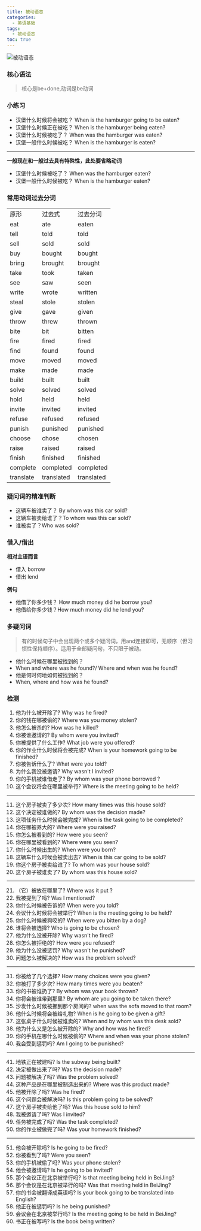 ```yaml
---
title: 被动语态
categories:
  - 英语基础
tags:
  - 被动语态
toc: true 
---
```




![被动语态](/img/xmind-png/被动语态.png)

### 核心语法

> 核心是be+done,动词是be动词


### 小练习

* 汉堡什么时候将会被吃？ When is the hamburger going to be eaten?
* 汉堡什么时候正在被吃？ When is the hamburger being  eaten?
* 汉堡什么时候被吃了？ When was the hamburger was eaten?
* 汉堡一般什么时候被吃？ When is the hamburger is  eaten?

---

**一般现在和一般过去具有特殊性，此处要省略动词**

* 汉堡什么时候被吃了？ When was the hamburger  eaten?
* 汉堡一般什么时候被吃？ When is the hamburger eaten?


### 常用动词过去分词

|           |            |            |
| --------- | ---------- | ---------- |
| 原形      | 过去式     | 过去分词   |
| eat       | ate        | eaten      |
| tell      | told       | told       |
| sell      | sold       | sold       |
| buy       | bought     | bought     |
| bring     | brought    | brought    |
| take      | took       | taken      |
| see       | saw        | seen       |
| write     | wrote      | written    |
| steal     | stole      | stolen     |
| give      | gave       | given      |
| throw     | threw      | thrown     |
| bite      | bit        | bitten     |
| fire      | fired      | fired      |
| find      | found      | found      |
| move      | moved      | moved      |
| make      | made       | made       |
| build     | built      | built      |
| solve     | solved     | solved     |
| hold      | held       | held       |
| invite    | invited    | invited    |
| refuse    | refused    | refused    |
| punish    | punished   | punished   |
| choose    | chose      | chosen     |
| raise     | raised     | raised     |
| finish    | finished   | finished   |
| complete  | completed  | completed  |
| translate | translated | translated |



### 疑问词的精准判断

* 这辆车被谁卖了？ By whom was this car sold?
* 这辆车被卖给谁了？To whom was this car sold?
* 谁被卖了？Who was sold?

### 借入/借出

**相对主语而言**

* 借入 borrow
* 借出 lend

**例句**

* 他借了你多少钱？ How much money did he borrow you?
* 他借给你多少钱？How much money did he lend you?

### 多疑问词

> 有的时候句子中会出现两个或多个疑问词，用and连接即可，无顺序（但习惯性保持顺序）。适用于全部疑问句，不只限于被动。

* 他什么时候在哪里被找到的？
* When and where was he found?/ Where and when was he found?
* 他是何时何地如何被找到的？
* When, where and how was he found?




### 检测

1. 他为什么被开除了?  Why was he fired?
2. 你的钱在哪被偷的?  Where was you money stolen?
3. 他怎么被杀的?  How was he killed?
4. 你被谁邀请的?  By whom were you invited?
5. 你被提供了什么工作?  What job were you offered?
6. 你的作业什么时候将会被完成? When is your homework going to be finished?
7. 你被告诉什么了?  What were you told?
8. 为什么我没被邀请? Why wasn't I invited?
9. 你的手机被谁借走了? By whom was your phone borrowed ?
10. 这个会议将会在哪里被举行? Where is the meeting going to be held?

---

11. 这个房子被卖了多少次? How many times was this house sold?
12. 这个决定被谁做的? By whom was  the decision made? 
13. 这项任务什么时候会被完成? When is the task going to be completed?
14. 你在哪被养大的? Where were you raised?
15. 你怎么被看到的?  How were you seen?
16. 你在哪里被看到的? Where were you seen?
17. 你什么时候出生的? When were you born?
18. 这辆车什么时候会被卖出去?  When is this car going to be sold?
19. 你这个房子被卖给谁了? To whom was your house sold?
20. 这个房子被谁卖了?  By whom was this house sold?
---

21. （它）被放在哪里了? Where was it put ?
22. 我被提到了吗? Was I mentioned?
23. 你什么时候被告诉的?  When were you told?
24. 会议什么时候将会被举行?  When is the meeting going to be held?
25. 你什么时候被狗咬的?  When were you bitten by a dog?
26. 谁将会被选择?  Who is going to be chosen?
27. 他为什么没被开除?  Why wasn't he fired?
28. 你怎么被拒绝的?  How were you refused?
29. 他为什么没被惩罚?  Why wasn't he punished?
30. 问题怎么被解决的? How was the problem solved?


---




31. 你被给了几个选择? How many choices were you given?
32. 你被打了多少次?  How many times were you beaten?
33. 你的书被谁扔了?  By whom was your book thrown?
34. 你将会被谁带到那里?  By whom are you going to be taken there?
35. 沙发什么时候被挪到那个房间的? when was the sofa moved to that room?
36. 他什么时候将会被给礼物? When is he going to be given a gift?
37. 这张桌子什么时候被谁卖的?  When and by whom was this desk sold?
38. 他为什么又是怎么被开除的?  Why and how was he fired?
39. 你的手机在哪什么时候被偷的?  Where and when was your phone stolen?
40. 我会受到惩罚吗?  Am I going to be punished?


---


41. 地铁正在被建吗? Is the subway being built?
42. 决定被做出来了吗? Was the decision made?
43. 问题被解决了吗?  Was the problem solved?
44. 这种产品是在哪里被制造出来的? Where was this  product made?
45. 他被开除了吗? Was he fired?
46. 这个问题会被解决吗? Is this problem going to be solved?
47. 这个房子被卖给他了吗?  Was this house sold to him?
48. 我被邀请了吗?  Was I invited?
49. 任务被完成了吗? Was the task completed?
50. 你的作业被做完了吗? Was your homework  finished?


---


51.  他会被开除吗?  Is he going to be fired?
52. 你被看到了吗? Were you seen?
53. 你的手机被偷了吗? Was your phone stolen?
54. 他会被邀请吗?  Is he going to be invited?
55. 那个会议正在北京被举行吗? Is that meeting being held in BeiJing?
56. 那个会议是在北京被举行的吗? Was that meeting held in BeiJing?
57. 你的书会被翻译成英语吗? Is your book going to be translated into English?
58. 他正在被惩罚吗? Is he being punished?
59. 会议会在北京被举行吗? Is the meeting going to be held in BeiJing?
60. 书正在被写吗?  Is the book being written?



